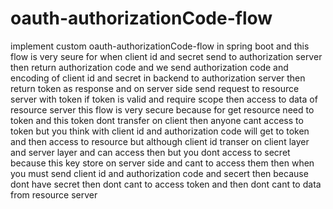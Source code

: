 # oauth-authorizationCode-flow
implement custom oauth-authorizationCode-flow in spring boot and this flow is very seure 
for when client id and secret send to authorization server then return authorization code
and we send authorization code and encoding of client id and secret in backend to authorization server
then return token as response and on server side send request to resource server with token 
if token is valid and require scope then access to data of resource server
this flow is very secure because for get resource need to token and this token dont transfer on client 
then anyone cant access to token but you think with client id and authorization code will get to token and then access to resource
but although client id transer on client layer and server layer and can access then but you dont access to secret
because this key store on server side and cant to access them then when you must send client id and authorization code
and secert then because dont have secret then dont cant to access token and then dont cant to data from resource server
